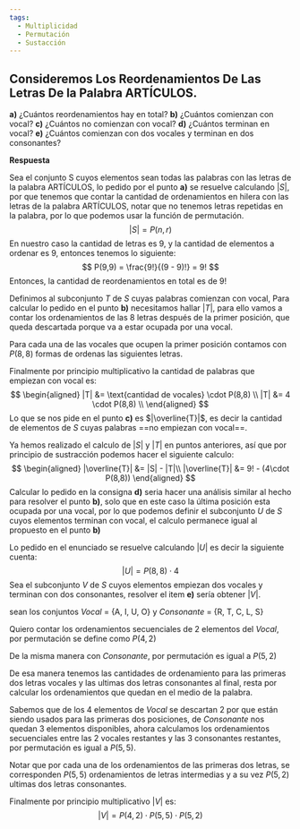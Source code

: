 ```yaml
---
tags:
  - Multiplicidad
  - Permutación
  - Sustacción
---
```

## Consideremos Los Reordenamientos De Las Letras De la Palabra ARTÍCULOS.

**a)** ¿Cuántos reordenamientos hay en total?
**b)** ¿Cuántos comienzan con vocal?
**c)** ¿Cuántos no comienzan con vocal?
**d)** ¿Cuántos terminan en vocal?
**e)** ¿Cuántos comienzan con dos vocales y terminan en dos consonantes?

**Respuesta**

Sea el conjunto S cuyos elementos sean todas las palabras con las letras de la palabra ARTÍCULOS, lo pedido por el punto **a)** se resuelve calculando $|S|$, por que tenemos que contar la cantidad de ordenamientos en hilera con las letras de la palabra ARTÍCULOS, notar que no tenemos letras repetidas en la palabra, por lo que podemos usar la función de permutación.
$$
|S| = P(n,r)
$$
En nuestro caso la cantidad de letras es 9, y la cantidad de elementos a ordenar es 9, entonces tenemos lo siguiente:
$$
P(9,9) = \frac{9!}{(9 - 9)!} = 9!
$$
Entonces, la cantidad de reordenamientos en total es de $9!$

Definimos al subconjunto $T$ de $S$ cuyas palabras comienzan con vocal, Para calcular lo pedido en el punto **b)** necesitamos hallar $|T|$, para ello vamos a contar los ordenamientos de las 8 letras después de la primer posición, que queda descartada porque va a estar ocupada por una vocal.

Para cada una de las vocales que ocupen la primer posición contamos con $P(8,8)$ formas de ordenas las siguientes letras.

Finalmente por principio multiplicativo la cantidad de palabras que empiezan con vocal es:
$$
\begin{aligned}
|T| &= \text{cantidad de vocales} \cdot P(8,8) \\
|T| &= 4 \cdot P(8,8) \\
\end{aligned}
$$
Lo que se nos pide en el punto **c)** es $|\overline{T}|$, es decir la cantidad de elementos de $S$ cuyas palabras ==no empiezan con vocal==.

Ya hemos realizado el calculo de $|S|$ y $|T|$ en puntos anteriores, así que por principio de sustracción podemos hacer el siguiente calculo:
$$  
\begin{aligned}
|\overline{T}| &= |S| - |T|\\
|\overline{T}| &= 9! - (4\cdot P(8,8))
\end{aligned}
$$
Calcular lo pedido en la consigna **d)** seria hacer una análisis similar al hecho para resolver el punto **b)**, solo que en este caso la última posición esta ocupada por una vocal,  por lo que podemos definir el subconjunto $U$ de $S$ cuyos elementos terminan con vocal, el calculo permanece igual al propuesto en el punto **b)**

Lo pedido en el enunciado se resuelve calculando $|U|$ es decir la siguiente cuenta:
$$|U| = P(8,8) \cdot 4$$
Sea el subconjunto $V$ de $S$ cuyos elementos empiezan dos vocales y terminan con dos consonantes, resolver el item **e)** sería obtener $|V|$.

sean los conjuntos $Vocal$ = {A, I, U, O} y $Consonante$ = {R, T, C, L, S}

Quiero contar los ordenamientos secuenciales de 2 elementos del $Vocal$, por permutación se define como $P(4,2)$

De la misma manera con $Consonante$, por permutación es igual a $P(5,2)$

De esa manera tenemos las cantidades de ordenamiento para las primeras dos letras vocales y las ultimas dos letras consonantes al final, resta por calcular los ordenamientos que quedan en el medio de la palabra.

Sabemos que de los 4 elementos de $Vocal$ se descartan 2 por que están siendo usados para las primeras dos posiciones, de $Consonante$ nos quedan 3 elementos disponibles, ahora calculamos los ordenamientos secuenciales entre las 2 vocales restantes y las 3 consonantes restantes, por permutación es igual a $P(5,5)$.

Notar que por cada una de los ordenamientos de las primeras dos letras, se corresponden $P(5,5)$ ordenamientos de letras intermedias y a su vez $P(5,2)$ ultimas dos letras consonantes.

Finalmente por principio multiplicativo $|V|$ es:
$$
|V| = P(4,2) \cdot P(5,5) \cdot P(5,2)
$$
